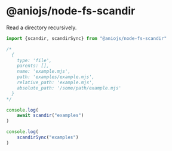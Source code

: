 # @aniojs/node-fs-scandir

Read a directory recursively.

```js
import {scandir, scandirSync} from "@aniojs/node-fs-scandir"

/*
  {
    type: 'file',
    parents: [],
    name: 'example.mjs',
    path: 'examples/example.mjs',
    relative_path: 'example.mjs',
    absolute_path: '/some/path/example.mjs'
  }
*/

console.log(
	await scandir("examples")
)

console.log(
	scandirSync("examples")
)
```

